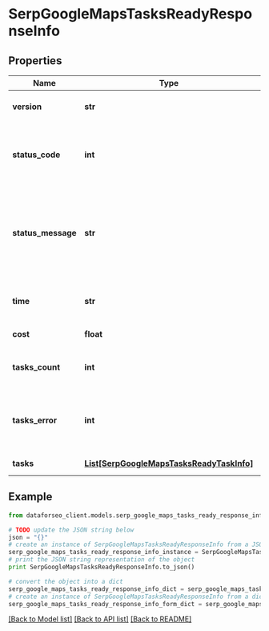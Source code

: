 # SerpGoogleMapsTasksReadyResponseInfo


## Properties

Name | Type | Description | Notes
------------ | ------------- | ------------- | -------------
**version** | **str** | the current version of the API | [optional] 
**status_code** | **int** | general status code you can find the full list of the response codes here | [optional] 
**status_message** | **str** | general informational message you can find the full list of general informational messages here | [optional] 
**time** | **str** | total execution time, seconds | [optional] 
**cost** | **float** | total tasks cost, USD | [optional] 
**tasks_count** | **int** | the number of tasks in the tasks array | [optional] 
**tasks_error** | **int** | the number of tasks in the tasks array returned with an error | [optional] 
**tasks** | [**List[SerpGoogleMapsTasksReadyTaskInfo]**](SerpGoogleMapsTasksReadyTaskInfo.md) | array of tasks | [optional] 

## Example

```python
from dataforseo_client.models.serp_google_maps_tasks_ready_response_info import SerpGoogleMapsTasksReadyResponseInfo

# TODO update the JSON string below
json = "{}"
# create an instance of SerpGoogleMapsTasksReadyResponseInfo from a JSON string
serp_google_maps_tasks_ready_response_info_instance = SerpGoogleMapsTasksReadyResponseInfo.from_json(json)
# print the JSON string representation of the object
print SerpGoogleMapsTasksReadyResponseInfo.to_json()

# convert the object into a dict
serp_google_maps_tasks_ready_response_info_dict = serp_google_maps_tasks_ready_response_info_instance.to_dict()
# create an instance of SerpGoogleMapsTasksReadyResponseInfo from a dict
serp_google_maps_tasks_ready_response_info_form_dict = serp_google_maps_tasks_ready_response_info.from_dict(serp_google_maps_tasks_ready_response_info_dict)
```
[[Back to Model list]](../README.md#documentation-for-models) [[Back to API list]](../README.md#documentation-for-api-endpoints) [[Back to README]](../README.md)


